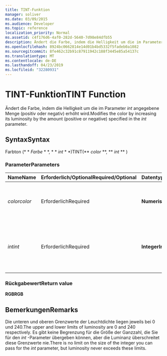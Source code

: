 ```yaml
---
title: TINT-Funktion
manager: soliver
ms.date: 03/09/2015
ms.audience: Developer
ms.topic: reference
localization_priority: Normal
ms.assetid: c4f176d6-4af0-282d-5640-7d98e84dfb55
description: Ändert die Farbe, indem die Helligkeit um die im Parameter int angegebene Menge (positiv oder negativ) erhöht wird.
ms.openlocfilehash: 8924bc0662814e14d01b4bd5332f5fadeb0a1082
ms.sourcegitcommit: 8fe462c32b91c87911942c188f3445e85a54137c
ms.translationtype: MT
ms.contentlocale: de-DE
ms.lasthandoff: 04/23/2019
ms.locfileid: "32280931"
---
```

# <a name="tint-function"></a><span data-ttu-id="1b44d-103">TINT-Funktion</span><span class="sxs-lookup"><span data-stu-id="1b44d-103">TINT Function</span></span>

<span data-ttu-id="1b44d-104">Ändert die Farbe, indem die Helligkeit um die im Parameter _int_ angegebene Menge (positiv oder negativ) erhöht wird.</span><span class="sxs-lookup"><span data-stu-id="1b44d-104">Modifies the color by increasing its luminosity by the amount (positive or negative) specified in the  _int_ parameter.</span></span> 
  
## <a name="syntax"></a><span data-ttu-id="1b44d-105">Syntax</span><span class="sxs-lookup"><span data-stu-id="1b44d-105">Syntax</span></span>

<span data-ttu-id="1b44d-106">Farbton (\* \* *Farbe* \* \*, \* \* *int* \* \*)</span><span class="sxs-lookup"><span data-stu-id="1b44d-106">TINT(\*\* *color* \*\*, \*\* *int* \*\* )</span></span> 
  
### <a name="parameters"></a><span data-ttu-id="1b44d-107">Parameter</span><span class="sxs-lookup"><span data-stu-id="1b44d-107">Parameters</span></span>

|<span data-ttu-id="1b44d-108">**Name**</span><span class="sxs-lookup"><span data-stu-id="1b44d-108">**Name**</span></span>|<span data-ttu-id="1b44d-109">**Erforderlich/Optional**</span><span class="sxs-lookup"><span data-stu-id="1b44d-109">**Required/Optional**</span></span>|<span data-ttu-id="1b44d-110">**Datentyp**</span><span class="sxs-lookup"><span data-stu-id="1b44d-110">**Data Type**</span></span>|<span data-ttu-id="1b44d-111">**Beschreibung**</span><span class="sxs-lookup"><span data-stu-id="1b44d-111">**Description**</span></span>|
|:-----|:-----|:-----|:-----|
| <span data-ttu-id="1b44d-112">_color_</span><span class="sxs-lookup"><span data-stu-id="1b44d-112">_color_</span></span> <br/> |<span data-ttu-id="1b44d-113">Erforderlich</span><span class="sxs-lookup"><span data-stu-id="1b44d-113">Required</span></span>  <br/> |<span data-ttu-id="1b44d-114">**Numerisch**</span><span class="sxs-lookup"><span data-stu-id="1b44d-114">**Numeric**</span></span> <br/> |<span data-ttu-id="1b44d-115">Der Farbindex von Microsoft Visio oder der RGB-Wert der Farbe.</span><span class="sxs-lookup"><span data-stu-id="1b44d-115">The Microsoft Visio color index or RGB value of the color.</span></span>  <br/> |
| <span data-ttu-id="1b44d-116">_int_</span><span class="sxs-lookup"><span data-stu-id="1b44d-116">_int_</span></span> <br/> |<span data-ttu-id="1b44d-117">Erforderlich</span><span class="sxs-lookup"><span data-stu-id="1b44d-117">Required</span></span>  <br/> |<span data-ttu-id="1b44d-118">**Integer**</span><span class="sxs-lookup"><span data-stu-id="1b44d-118">**Integer**</span></span> <br/> |<span data-ttu-id="1b44d-119">Der Wert, um den die Leuchtdichte der Farbe erhöht werden soll.</span><span class="sxs-lookup"><span data-stu-id="1b44d-119">The amount by which to increase the luminosity of the color.</span></span> <span data-ttu-id="1b44d-120">Kann positiv oder negativ sein.</span><span class="sxs-lookup"><span data-stu-id="1b44d-120">Can be positive or negative.</span></span>  <br/> |
   
### <a name="return-value"></a><span data-ttu-id="1b44d-121">Rückgabewert</span><span class="sxs-lookup"><span data-stu-id="1b44d-121">Return value</span></span>

 <span data-ttu-id="1b44d-122">**RGB**</span><span class="sxs-lookup"><span data-stu-id="1b44d-122">**RGB**</span></span>
  
## <a name="remarks"></a><span data-ttu-id="1b44d-123">Bemerkungen</span><span class="sxs-lookup"><span data-stu-id="1b44d-123">Remarks</span></span>

<span data-ttu-id="1b44d-124">Die unteren und oberen Grenzwerte der Leuchtdichte liegen jeweils bei 0 und 240.</span><span class="sxs-lookup"><span data-stu-id="1b44d-124">The upper and lower limits of luminosity are 0 and 240 respectively.</span></span> <span data-ttu-id="1b44d-125">Es gibt keine Begrenzung für die Größe der Ganzzahl, die Sie für den _int_ -Parameter übergeben können, aber die Luminanz überschreitet diese Grenzwerte nie.</span><span class="sxs-lookup"><span data-stu-id="1b44d-125">There is no limit on the size of the integer you can pass for the  _int_ parameter, but luminosity never exceeds these limits.</span></span> 
  

